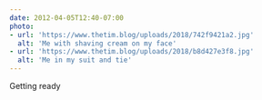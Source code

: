 ```yaml
---
date: 2012-04-05T12:40-07:00
photo:
- url: 'https://www.thetim.blog/uploads/2018/742f9421a2.jpg'
  alt: 'Me with shaving cream on my face'
- url: 'https://www.thetim.blog/uploads/2018/b8d427e3f8.jpg'
  alt: 'Me in my suit and tie'
---
```

Getting ready
